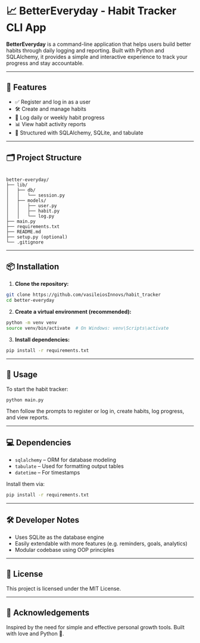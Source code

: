 
# 📈 BetterEveryday - Habit Tracker CLI App

**BetterEveryday** is a command-line application that helps users build better habits through daily logging and reporting. Built with Python and SQLAlchemy, it provides a simple and interactive experience to track your progress and stay accountable.

---

## 🚀 Features

- ✅ Register and log in as a user
- 🛠️ Create and manage habits
- 📆 Log daily or weekly habit progress
- 📊 View habit activity reports
- 🧠 Structured with SQLAlchemy, SQLite, and tabulate

---

## 🗂️ Project Structure

```

better-everyday/
├── lib/
│   ├── db/
│   │   └── session.py
│   ├── models/
│   │   ├── user.py
│   │   ├── habit.py
│   │   └── log.py
├── main.py
├── requirements.txt
├── README.md
├── setup.py (optional)
└── .gitignore

````

---

## 📦 Installation

1. **Clone the repository:**

```bash
git clone https://github.com/vasileiosInnovs/habit_tracker
cd better-everyday
````

2. **Create a virtual environment (recommended):**

```bash
python -m venv venv
source venv/bin/activate  # On Windows: venv\Scripts\activate
```

3. **Install dependencies:**

```bash
pip install -r requirements.txt
```

---

## 🧪 Usage

To start the habit tracker:

```bash
python main.py
```

Then follow the prompts to register or log in, create habits, log progress, and view reports.

---

## 💻 Dependencies

* `sqlalchemy` – ORM for database modeling
* `tabulate` – Used for formatting output tables
* `datetime` – For timestamps

Install them via:

```bash
pip install -r requirements.txt
```

---

## 🛠️ Developer Notes

* Uses SQLite as the database engine
* Easily extendable with more features (e.g. reminders, goals, analytics)
* Modular codebase using OOP principles

---

## 📜 License

This project is licensed under the MIT License.

---

## 🙌 Acknowledgements

Inspired by the need for simple and effective personal growth tools. Built with love and Python 🐍.